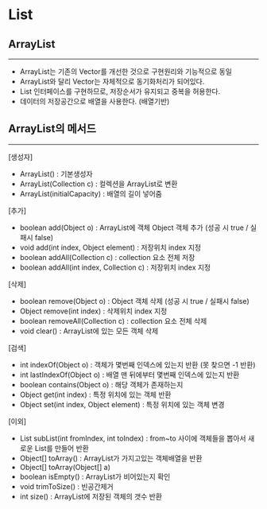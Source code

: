 List
====================


ArrayList 
----------
*****

* ArrayList는 기존의 Vector를 개선한 것으로 구현원리와 기능적으로 동일
* ArrayList와 달리 Vector는 자체적으로 동기화처리가 되어있다.
* List 인터페이스를 구현하므로, 저장순서가 유지되고 중복을 허용한다.
* 데이터의 저장공간으로 배열을 사용한다. (배열기반)


ArrayList의 메서드
-----------
*****

[생성자]
* ArrayList() : 기본생성자
* ArrayList(Collection c) : 컬렉션을 ArrayList로 변환
* ArrayList(initialCapacity) : 배열의 길이 넣어줌


[추가]
* boolean add(Object o) : ArrayList에 객체 Object 객체 추가 (성공 시 true / 실패시 false)
* void add(int index, Object element) :  저장위치 index 지정
* boolean addAll(Collection c) : collection 요소 전체 저장
* boolean addAll(int index, Collection c) : 저장위치 index 지정

[삭제]
* boolean remove(Object o) : Object 객체 삭제 (성공 시 true / 실패시 false)
* Object remove(int index) : 삭제위치 index 지정
* boolean removeAll(Collection c) : collection 요소 전체 삭제
* void clear() : ArrayList에 있는 모든 객체 삭제

[검색]
* int indexOf(Object o) : 객체가 몇번째 인덱스에 있는지 반환 (못 찾으면 -1 반환)
* int lastIndexOf(Object o) : 배열 맨 뒤에부터 몇번째 인덱스에 있는지 반환
* boolean contains(Object o) : 해당 객체가 존재하는지
* Object get(int index) : 특정 위치에 있는 객체 반환
* Object set(int index, Object element) : 특정 위치에 있는 객체 변경

[이외]
* List subList(int fromIndex, int toIndex) : from~to 사이에 객체들을 뽑아서 새로운 List를 만들어 반환
* Object[] toArray() : ArrayList가 가지고있는 객체배열을 반환
* Object[] toArray(Object[] a) 
* boolean isEmpty() : ArrayList가 비어있는지 확인
* void trimToSize() : 빈공간제거
* int size() : ArrayList에 저장된 객체의 갯수 반환